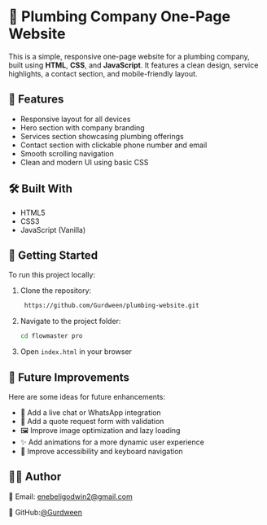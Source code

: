 # 🚿 Plumbing Company One-Page Website

This is a simple, responsive one-page website for a plumbing company, built using **HTML**, **CSS**, and **JavaScript**. It features a clean design, service highlights, a contact section, and mobile-friendly layout.

## 🔧 Features

- Responsive layout for all devices
- Hero section with company branding
- Services section showcasing plumbing offerings
- Contact section with clickable phone number and email
- Smooth scrolling navigation
- Clean and modern UI using basic CSS

## 🛠️ Built With

- HTML5
- CSS3
- JavaScript (Vanilla)

## 🚀 Getting Started

To run this project locally:

1. Clone the repository:
   ```bash
    https://github.com/Gurdween/plumbing-website.git
   
2. Navigate to the project folder:
   ```bash
   cd flowmaster pro
3. Open `index.html` in your browser

## 🌱 Future Improvements

Here are some ideas for future enhancements:

- 💬 Add a live chat or WhatsApp integration  
- 🧾 Add a quote request form with validation  
- 🖼️ Improve image optimization and lazy loading  
- ✨ Add animations for a more dynamic user experience  
- 📱 Improve accessibility and keyboard navigation  


## 👨‍💻 Author

📧 Email: enebeligodwin2@gmail.com

🐙 GitHub:[@Gurdween](https://github.com/Gurdween)

